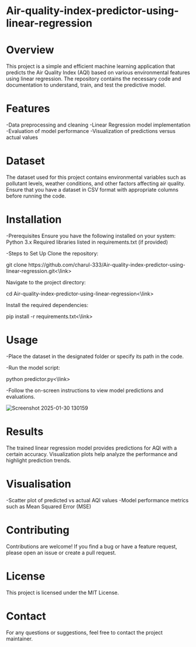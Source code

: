 # Air-quality-index-predictor-using-linear-regression

# Overview
  This project is a simple and efficient machine learning application that predicts the Air Quality Index (AQI) based on various environmental features using linear regression. The repository contains the 
  necessary code and documentation to understand, train, and test the predictive model.

# Features
  -Data preprocessing and cleaning
  -Linear Regression model implementation
  -Evaluation of model performance
  -Visualization of predictions versus actual values

# Dataset
  The dataset used for this project contains environmental variables such as pollutant levels, weather conditions, and other factors affecting air quality. Ensure that you have a dataset in CSV format with 
  appropriate columns before running the code.

# Installation
  -Prerequisites
   Ensure you have the following installed on your system:
   Python 3.x
   Required libraries listed in requirements.txt (if provided)

-Steps to Set Up
Clone the repository:
<link>git clone https://github.com/charul-333/Air-quality-index-predictor-using-linear-regression.git<\link>

Navigate to the project directory:
<link>cd Air-quality-index-predictor-using-linear-regression<\link>

Install the required dependencies:
<link>pip install -r requirements.txt<\link>

# Usage
-Place the dataset in the designated folder or specify its path in the code.

-Run the model script:
<link>python predictor.py<\link>

-Follow the on-screen instructions to view model predictions and evaluations.

![Screenshot 2025-01-30 130159](https://github.com/user-attachments/assets/89399df0-96b4-48bb-9a64-d824db94968c)

# Results
The trained linear regression model provides predictions for AQI with a certain accuracy. Visualization plots help analyze the performance and highlight prediction trends.

# Visualisation
-Scatter plot of predicted vs actual AQI values
-Model performance metrics such as Mean Squared Error (MSE)

# Contributing
Contributions are welcome! If you find a bug or have a feature request, please open an issue or create a pull request.

# License
This project is licensed under the MIT License.

# Contact
For any questions or suggestions, feel free to contact the project maintainer.
